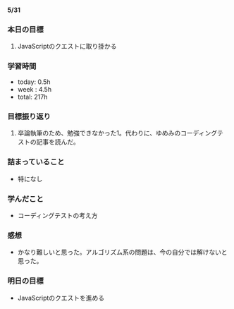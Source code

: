 #### 5/31
### 本日の目標
1. JavaScriptのクエストに取り掛かる
### 学習時間
- today: 0.5h
- week : 4.5h
- total: 217h
### 目標振り返り
1. 卒論執筆のため、勉強できなかった1。代わりに、ゆめみのコーディングテストの記事を読んだ。
### 詰まっていること
- 特になし
### 学んだこと
- コーディングテストの考え方
### 感想
- かなり難しいと思った。アルゴリズム系の問題は、今の自分では解けないと思った。
### 明日の目標
- JavaScriptのクエストを進める
